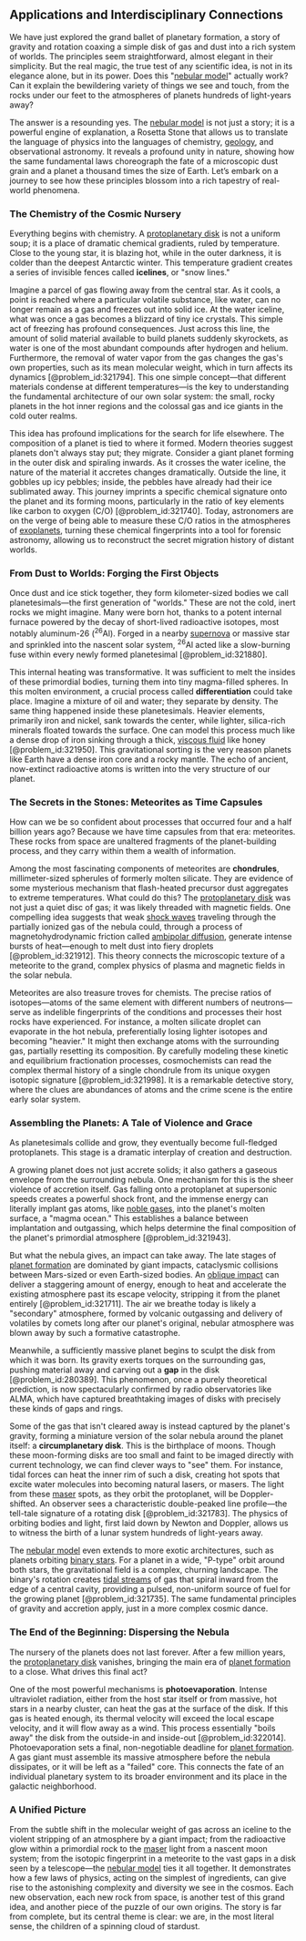 ## Applications and Interdisciplinary Connections

We have just explored the grand ballet of planetary formation, a story of gravity and rotation coaxing a simple disk of gas and dust into a rich system of worlds. The principles seem straightforward, almost elegant in their simplicity. But the real magic, the true test of any scientific idea, is not in its elegance alone, but in its power. Does this "[nebular model](@article_id:157939)" actually work? Can it explain the bewildering variety of things we see and touch, from the rocks under our feet to the atmospheres of planets hundreds of light-years away?

The answer is a resounding yes. The [nebular model](@article_id:157939) is not just a story; it is a powerful engine of explanation, a Rosetta Stone that allows us to translate the language of physics into the languages of chemistry, [geology](@article_id:141716), and observational astronomy. It reveals a profound unity in nature, showing how the same fundamental laws choreograph the fate of a microscopic dust grain and a planet a thousand times the size of Earth. Let’s embark on a journey to see how these principles blossom into a rich tapestry of real-world phenomena.

### The Chemistry of the Cosmic Nursery

Everything begins with chemistry. A [protoplanetary disk](@article_id:157566) is not a uniform soup; it is a place of dramatic chemical gradients, ruled by temperature. Close to the young star, it is blazing hot, while in the outer darkness, it is colder than the deepest Antarctic winter. This temperature gradient creates a series of invisible fences called **icelines**, or "snow lines."

Imagine a parcel of gas flowing away from the central star. As it cools, a point is reached where a particular volatile substance, like water, can no longer remain as a gas and freezes out into solid ice. At the water iceline, what was once a gas becomes a blizzard of tiny ice crystals. This simple act of freezing has profound consequences. Just across this line, the amount of solid material available to build planets suddenly skyrockets, as water is one of the most abundant compounds after hydrogen and helium. Furthermore, the removal of water vapor from the gas changes the gas's own properties, such as its mean molecular weight, which in turn affects its dynamics [@problem_id:321794]. This one simple concept—that different materials condense at different temperatures—is the key to understanding the fundamental architecture of our own solar system: the small, rocky planets in the hot inner regions and the colossal gas and ice giants in the cold outer realms.

This idea has profound implications for the search for life elsewhere. The composition of a planet is tied to where it formed. Modern theories suggest planets don't always stay put; they migrate. Consider a giant planet forming in the outer disk and spiraling inwards. As it crosses the water iceline, the nature of the material it accretes changes dramatically. Outside the line, it gobbles up icy pebbles; inside, the pebbles have already had their ice sublimated away. This journey imprints a specific chemical signature onto the planet and its forming moons, particularly in the ratio of key elements like carbon to oxygen (C/O) [@problem_id:321740]. Today, astronomers are on the verge of being able to measure these C/O ratios in the atmospheres of [exoplanets](@article_id:182540), turning these chemical fingerprints into a tool for forensic astronomy, allowing us to reconstruct the secret migration history of distant worlds.

### From Dust to Worlds: Forging the First Objects

Once dust and ice stick together, they form kilometer-sized bodies we call planetesimals—the first generation of "worlds." These are not the cold, inert rocks we might imagine. Many were born hot, thanks to a potent internal furnace powered by the decay of short-lived radioactive isotopes, most notably aluminum-26 ($^{26}$Al). Forged in a nearby [supernova](@article_id:158957) or massive star and sprinkled into the nascent solar system, $^{26}$Al acted like a slow-burning fuse within every newly formed planetesimal [@problem_id:321880].

This internal heating was transformative. It was sufficient to melt the insides of these primordial bodies, turning them into tiny magma-filled spheres. In this molten environment, a crucial process called **differentiation** could take place. Imagine a mixture of oil and water; they separate by density. The same thing happened inside these planetesimals. Heavier elements, primarily iron and nickel, sank towards the center, while lighter, silica-rich minerals floated towards the surface. One can model this process much like a dense drop of iron sinking through a thick, [viscous fluid](@article_id:171498) like honey [@problem_id:321950]. This gravitational sorting is the very reason planets like Earth have a dense iron core and a rocky mantle. The echo of ancient, now-extinct radioactive atoms is written into the very structure of our planet.

### The Secrets in the Stones: Meteorites as Time Capsules

How can we be so confident about processes that occurred four and a half billion years ago? Because we have time capsules from that era: meteorites. These rocks from space are unaltered fragments of the planet-building process, and they carry within them a wealth of information.

Among the most fascinating components of meteorites are **chondrules**, millimeter-sized spherules of formerly molten silicate. They are evidence of some mysterious mechanism that flash-heated precursor dust aggregates to extreme temperatures. What could do this? The [protoplanetary disk](@article_id:157566) was not just a quiet disc of gas; it was likely threaded with magnetic fields. One compelling idea suggests that weak [shock waves](@article_id:141910) traveling through the partially ionized gas of the nebula could, through a process of magnetohydrodynamic friction called [ambipolar diffusion](@article_id:270950), generate intense bursts of heat—enough to melt dust into fiery droplets [@problem_id:321912]. This theory connects the microscopic texture of a meteorite to the grand, complex physics of plasma and magnetic fields in the solar nebula.

Meteorites are also treasure troves for chemists. The precise ratios of isotopes—atoms of the same element with different numbers of neutrons—serve as indelible fingerprints of the conditions and processes their host rocks have experienced. For instance, a molten silicate droplet can evaporate in the hot nebula, preferentially losing lighter isotopes and becoming "heavier." It might then exchange atoms with the surrounding gas, partially resetting its composition. By carefully modeling these kinetic and equilibrium fractionation processes, cosmochemists can read the complex thermal history of a single chondrule from its unique oxygen isotopic signature [@problem_id:321998]. It is a remarkable detective story, where the clues are abundances of atoms and the crime scene is the entire early solar system.

### Assembling the Planets: A Tale of Violence and Grace

As planetesimals collide and grow, they eventually become full-fledged protoplanets. This stage is a dramatic interplay of creation and destruction.

A growing planet does not just accrete solids; it also gathers a gaseous envelope from the surrounding nebula. One mechanism for this is the sheer violence of accretion itself. Gas falling onto a protoplanet at supersonic speeds creates a powerful shock front, and the immense energy can literally implant gas atoms, like [noble gases](@article_id:141089), into the planet's molten surface, a "magma ocean." This establishes a balance between implantation and outgassing, which helps determine the final composition of the planet's primordial atmosphere [@problem_id:321943].

But what the nebula gives, an impact can take away. The late stages of [planet formation](@article_id:160019) are dominated by giant impacts, cataclysmic collisions between Mars-sized or even Earth-sized bodies. An [oblique impact](@article_id:164640) can deliver a staggering amount of energy, enough to heat and accelerate the existing atmosphere past its escape velocity, stripping it from the planet entirely [@problem_id:321711]. The air we breathe today is likely a "secondary" atmosphere, formed by volcanic outgassing and delivery of volatiles by comets long after our planet's original, nebular atmosphere was blown away by such a formative catastrophe.

Meanwhile, a sufficiently massive planet begins to sculpt the disk from which it was born. Its gravity exerts torques on the surrounding gas, pushing material away and carving out a **gap** in the disk [@problem_id:280389]. This phenomenon, once a purely theoretical prediction, is now spectacularly confirmed by radio observatories like ALMA, which have captured breathtaking images of disks with precisely these kinds of gaps and rings.

Some of the gas that isn't cleared away is instead captured by the planet's gravity, forming a miniature version of the solar nebula around the planet itself: a **circumplanetary disk**. This is the birthplace of moons. Though these moon-forming disks are too small and faint to be imaged directly with current technology, we can find clever ways to "see" them. For instance, tidal forces can heat the inner rim of such a disk, creating hot spots that excite water molecules into becoming natural lasers, or masers. The light from these [maser](@article_id:194857) spots, as they orbit the protoplanet, will be Doppler-shifted. An observer sees a characteristic double-peaked line profile—the tell-tale signature of a rotating disk [@problem_id:321783]. The physics of orbiting bodies and light, first laid down by Newton and Doppler, allows us to witness the birth of a lunar system hundreds of light-years away.

The [nebular model](@article_id:157939) even extends to more exotic architectures, such as planets orbiting [binary stars](@article_id:175760). For a planet in a wide, "P-type" orbit around both stars, the gravitational field is a complex, churning landscape. The binary's rotation creates [tidal streams](@article_id:159026) of gas that spiral inward from the edge of a central cavity, providing a pulsed, non-uniform source of fuel for the growing planet [@problem_id:321735]. The same fundamental principles of gravity and accretion apply, just in a more complex cosmic dance.

### The End of the Beginning: Dispersing the Nebula

The nursery of the planets does not last forever. After a few million years, the [protoplanetary disk](@article_id:157566) vanishes, bringing the main era of [planet formation](@article_id:160019) to a close. What drives this final act?

One of the most powerful mechanisms is **photoevaporation**. Intense ultraviolet radiation, either from the host star itself or from massive, hot stars in a nearby cluster, can heat the gas at the surface of the disk. If this gas is heated enough, its thermal velocity will exceed the local escape velocity, and it will flow away as a wind. This process essentially "boils away" the disk from the outside-in and inside-out [@problem_id:322014]. Photoevaporation sets a final, non-negotiable deadline for [planet formation](@article_id:160019). A gas giant must assemble its massive atmosphere before the nebula dissipates, or it will be left as a "failed" core. This connects the fate of an individual planetary system to its broader environment and its place in the galactic neighborhood.

### A Unified Picture

From the subtle shift in the molecular weight of gas across an iceline to the violent stripping of an atmosphere by a giant impact; from the radioactive glow within a primordial rock to the [maser](@article_id:194857) light from a nascent moon system; from the isotopic fingerprint in a meteorite to the vast gaps in a disk seen by a telescope—the [nebular model](@article_id:157939) ties it all together. It demonstrates how a few laws of physics, acting on the simplest of ingredients, can give rise to the astonishing complexity and diversity we see in the cosmos. Each new observation, each new rock from space, is another test of this grand idea, and another piece of the puzzle of our own origins. The story is far from complete, but its central theme is clear: we are, in the most literal sense, the children of a spinning cloud of stardust.